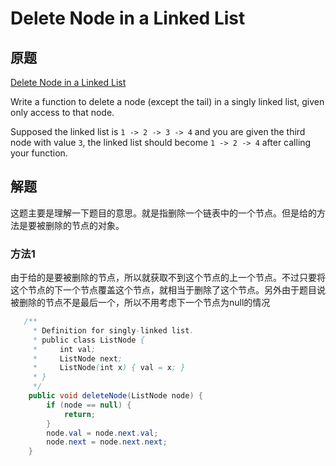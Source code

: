# Delete Node in a Linked List

## 原题

[Delete Node in a Linked List](https://leetcode.com/explore/interview/card/top-interview-questions-easy/93/linked-list/553/)

Write a function to delete a node (except the tail) in a singly linked list, given only access to that node.

Supposed the linked list is `1 -> 2 -> 3 -> 4` and you are given the third node with value `3`, the linked list should become `1 -> 2 -> 4` after calling your function.

## 解题

这题主要是理解一下题目的意思。就是指删除一个链表中的一个节点。但是给的方法是要被删除的节点的对象。

### 方法1

由于给的是要被删除的节点，所以就获取不到这个节点的上一个节点。不过只要将这个节点的下一个节点覆盖这个节点，就相当于删除了这个节点。另外由于题目说被删除的节点不是最后一个，所以不用考虑下一个节点为null的情况

```java
   /**
     * Definition for singly-linked list.
     * public class ListNode {
     *     int val;
     *     ListNode next;
     *     ListNode(int x) { val = x; }
     * }
     */
	public void deleteNode(ListNode node) {
        if (node == null) {
            return;
        }
        node.val = node.next.val;
        node.next = node.next.next;
    }
```
